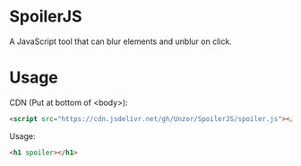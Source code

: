 # SpoilerJS
A JavaScript tool that can blur elements and unblur on click.

# Usage
CDN (Put at bottom of &lt;body&gt;): 
```html
<script src="https://cdn.jsdelivr.net/gh/Unzor/SpoilerJS/spoiler.js"></script>
```
Usage:
```html
<h1 spoiler></h1>
```

